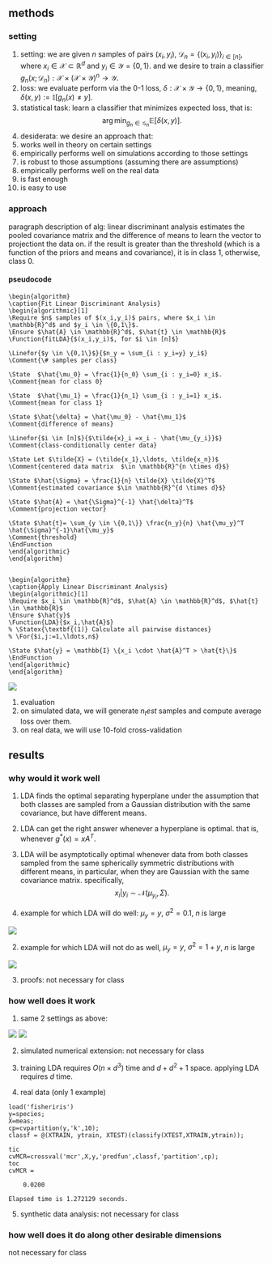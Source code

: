 ## methods

### setting

1. setting: we are given $n$ samples of pairs $(x_i,y_i)$, $\mathcal{D}_n=\{(x_i,y_i)\}_{i \in [n]}$, where $x_i \in \mathcal{X} \subset \mathbb{R}^d$ and $y_i \in \mathcal{Y} = \{0,1\}$.  and we desire to train a classifier $g_n(x; \mathcal{D}_n): \mathcal{X} \times (\mathcal{X} \times \mathcal{Y})^n \rightarrow \mathcal{Y}$.
2. loss: we evaluate perform via the 0-1 loss, $\delta: \mathcal{X} \times \mathcal{Y} \rightarrow \{0,1\}$, meaning, $\delta(x,y) := \mathbb{I}[g_n(x) \neq y]$.
1. statistical task: learn a classifier that minimizes expected loss, that is:
$$\arg \min_{g_n \in \mathcal{G}_n} \mathbb{E}[\delta(x,y)].$$
1. desiderata: we desire an approach that:
  2. works well in theory on certain settings
  3. empirically performs well on simulations according to those settings
  4. is robust to those assumptions (assuming there are assumptions)
  5. empirically performs well on the real data
  6. is fast enough
  7. is easy to use

### approach

paragraph description of alg: linear discriminant analysis estimates the pooled covariance matrix and the difference of means to learn the vector to projectiont the data on.  if the result is greater than the threshold (which is a function of the priors and means and covariance), it is in class 1, otherwise, class 0.

#### pseudocode

```
\begin{algorithm}
\caption{Fit Linear Discriminant Analysis}
\begin{algorithmic}[1]
\Require $n$ samples of $(x_i,y_i)$ pairs, where $x_i \in \mathbb{R}^d$ and $y_i \in \{0,1\}$.
\Ensure $\hat{A} \in \mathbb{R}^d$, $\hat{t} \in \mathbb{R}$
\Function{fitLDA}{$(x_i,y_i)$, for $i \in [n]$}

\Linefor{$y \in \{0,1\}$}{$n_y = \sum_{i : y_i=y} y_i$}
\Comment{\# samples per class}

\State  $\hat{\mu_0} = \frac{1}{n_0} \sum_{i : y_i=0} x_i$. \Comment{mean for class 0}

\State  $\hat{\mu_1} = \frac{1}{n_1} \sum_{i : y_i=1} x_i$.
\Comment{mean for class 1}

\State $\hat{\delta} = \hat{\mu_0} - \hat{\mu_1}$
\Comment{difference of means}

\Linefor{$i \in [n]$}{$\tilde{x}_i =x_i - \hat{\mu_{y_i}}$} \Comment{class-conditionally center data}

\State Let $\tilde{X} = (\tilde{x_1},\ldots, \tilde{x_n})$ \Comment{centered data matrix  $\in \mathbb{R}^{n \times d}$}

\State $\hat{\Sigma} = \frac{1}{n} \tilde{X} \tilde{X}^T$
\Comment{estimated covariance $\in \mathbb{R}^{d \times d}$}

\State $\hat{A} = \hat{\Sigma}^{-1} \hat{\delta}^T$
\Comment{projection vector}

\State $\hat{t}= \sum_{y \in \{0,1\}} \frac{n_y}{n} \hat{\mu_y}^T \hat{\Sigma}^{-1}\hat{\mu_y}$
\Comment{threshold}
\EndFunction
\end{algorithmic}
\end{algorithm}


\begin{algorithm}
\caption{Apply Linear Discriminant Analysis}
\begin{algorithmic}[1]
\Require $x_i \in \mathbb{R}^d$, $\hat{A} \in \mathbb{R}^d$, $\hat{t} \in \mathbb{R}$
\Ensure $\hat{y}$
\Function{LDA}{$x_i,\hat{A}$}
% \Statex{\textbf{(1)} Calculate all pairwise distances}
% \For{$i,j:=1,\ldots,n$}

\State $\hat{y} = \mathbb{I} \{x_i \cdot \hat{A}^T > \hat{t}\}$
\EndFunction
\end{algorithmic}
\end{algorithm}
```

![](lda_code.png)


1. evaluation
  2. on simulated data, we will generate $n_test$ samples and compute average loss over them.
  3. on real data, we will use 10-fold cross-validation


## results

### why would it work well

1. LDA finds the optimal separating hyperplane under the assumption that both classes are sampled from a Gaussian distribution with the same covariance, but have different means.
  1. LDA can get the right answer whenever a hyperplane is optimal. that is, whenever $g^*(x) = x A^T$.
  1. LDA will be asymptotically optimal whenever data from both classes sampled from the same spherically symmetric distributions with different means, in particular, when they are Gaussian with the same covariance matrix.  specifically,
$$ x_i | y_i \sim \mathcal{N}(\mu_{y_i}, \Sigma). $$

1. example for which LDA will do well: $\mu_y = y$, $\sigma^2=0.1$, $n$ is large

![](easy1.png)


2. example for which LDA will not do as well, $\mu_y=y$, $\sigma^2=1+y$, $n$ is large

![](hard1.png)


3. proofs: not necessary for class


### how well does it work

1. same 2 settings as above:

![](easy2.png)
![](hard2.png)

2. simulated numerical extension: not necessary for class

3. training LDA requires $O(n \times d^3)$ time and $d + d^2 + 1$ space.  applying LDA requires $d$ time.

4. real data (only 1 example)

```
load('fisheriris')
y=species;
X=meas;
cp=cvpartition(y,'k',10);
classf = @(XTRAIN, ytrain, XTEST)(classify(XTEST,XTRAIN,ytrain));

tic
cvMCR=crossval('mcr',X,y,'predfun',classf,'partition',cp);
toc
cvMCR =

    0.0200

Elapsed time is 1.272129 seconds.
```

5. synthetic data analysis: not necessary for class


### how well does it do along other desirable dimensions

not necessary for class   
